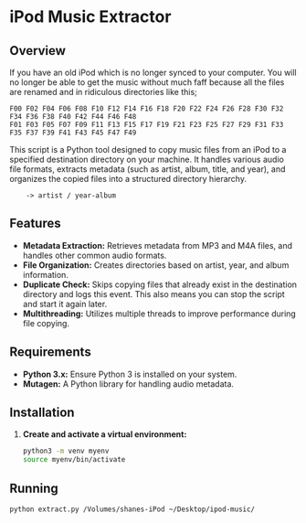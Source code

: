 # iPod Music Extractor

## Overview

If you have an old iPod which is no longer synced to your computer. You will no longer be able to get the music without much faff because all the files are renamed and in ridiculous directories like this;

```
F00 F02 F04 F06 F08 F10 F12 F14 F16 F18 F20 F22 F24 F26 F28 F30 F32 F34 F36 F38 F40 F42 F44 F46 F48
F01 F03 F05 F07 F09 F11 F13 F15 F17 F19 F21 F23 F25 F27 F29 F31 F33 F35 F37 F39 F41 F43 F45 F47 F49
```

This script is a Python tool designed to copy music files from an iPod to a specified destination directory on your machine. It handles various audio file formats, extracts metadata (such as artist, album, title, and year), and organizes the copied files into a structured directory hierarchy.

```
    -> artist / year-album
```

## Features

- **Metadata Extraction:** Retrieves metadata from MP3 and M4A files, and handles other common audio formats.
- **File Organization:** Creates directories based on artist, year, and album information.
- **Duplicate Check:** Skips copying files that already exist in the destination directory and logs this event. This also means you can stop the script and start it again later.
- **Multithreading:** Utilizes multiple threads to improve performance during file copying.

## Requirements

- **Python 3.x:** Ensure Python 3 is installed on your system.
- **Mutagen:** A Python library for handling audio metadata.

## Installation

1. **Create and activate a virtual environment:**

   ```bash
   python3 -m venv myenv
   source myenv/bin/activate 
   ```


## Running

`python extract.py /Volumes/shanes-iPod ~/Desktop/ipod-music/`